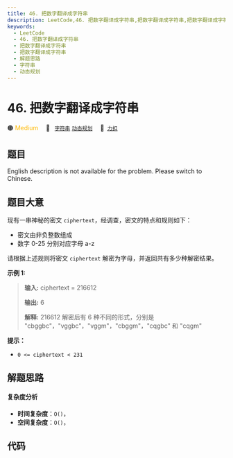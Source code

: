 ```yaml
---
title: 46. 把数字翻译成字符串
description: LeetCode,46. 把数字翻译成字符串,把数字翻译成字符串,把数字翻译成字符串,解题思路,字符串,动态规划
keywords:
  - LeetCode
  - 46. 把数字翻译成字符串
  - 把数字翻译成字符串
  - 把数字翻译成字符串
  - 解题思路
  - 字符串
  - 动态规划
---
```


# 46. 把数字翻译成字符串

🟠 <font color=#ffb800>Medium</font>&emsp; 🔖&ensp; [`字符串`](/tag/string.md) [`动态规划`](/tag/dynamic-programming.md)&emsp; 🔗&ensp;[`力扣`](https://leetcode.cn/problems/ba-shu-zi-fan-yi-cheng-zi-fu-chuan-lcof)

## 题目

English description is not available for the problem. Please switch to
Chinese.


## 题目大意

现有一串神秘的密文 `ciphertext`，经调查，密文的特点和规则如下：

  * 密文由非负整数组成
  * 数字 0-25 分别对应字母 a-z

请根据上述规则将密文 `ciphertext` 解密为字母，并返回共有多少种解密结果。





**示例 1:**

> 
> 
> 
> 
> 
> **输入:** ciphertext = 216612
> 
> **输出:** 6
> 
> **解释:** 216612 解密后有 6 种不同的形式，分别是 "cbggbc"，"vggbc"，"vggm"，"cbggm"，"cqgbc" 和 "cqgm" 



**提示：**

  * `0 <= ciphertext < 231`




## 解题思路

#### 复杂度分析

- **时间复杂度**：`O()`，
- **空间复杂度**：`O()`，

## 代码

```javascript

```